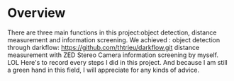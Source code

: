 # Overview
There are three main functions in this project:object detection, distance measurement and information screening.
We achieved :
  object detection through darkflow: https://github.com/thtrieu/darkflow.git
  distance measurement with ZED Stereo Camera
  information screening by myself. LOL
Here's to record every steps I did in this project. And because I am still a green hand in this field, I will appreciate for any kinds of advice.
